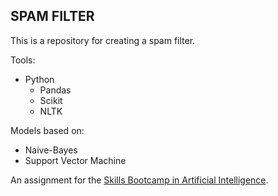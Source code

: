 ## SPAM FILTER
This is a repository for creating a spam filter.

Tools:
- Python
  - Pandas
  - Scikit
  - NLTK
  
 Models based on:
- Naive-Bayes
- Support Vector Machine

An assignment for the [Skills Bootcamp in Artificial Intelligence](https://instituteofcoding.org/skillsbootcamps/course/skills-bootcamp-in-artificial-intelligence/).
